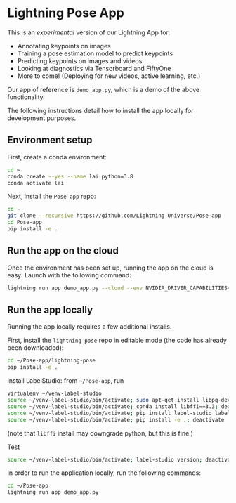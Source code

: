 # Lightning Pose App

This is an _experimental_ version of our Lightning App for:

- Annotating keypoints on images
- Training a pose estimation model to predict keypoints
- Predicting keypoints on images and videos
- Looking at diagnostics via Tensorboard and FiftyOne
- More to come! (Deploying for new videos, active learning, etc.)

Our app of reference is `demo_app.py`, which is a demo of the above functionality.

The following instructions detail how to install the app locally for development purposes.

## Environment setup

First, create a conda environment:

```bash
cd ~
conda create --yes --name lai python=3.8
conda activate lai
```

Next, install the `Pose-app` repo:

```bash
cd ~
git clone --recursive https://github.com/Lightning-Universe/Pose-app
cd Pose-app
pip install -e .
```

## Run the app on the cloud

Once the environment has been set up, running the app on the cloud is easy! Launch with the
following command:

```bash
lightning run app demo_app.py --cloud --env NVIDIA_DRIVER_CAPABILITIES=compute,utility,video
```

## Run the app locally

Running the app locally requires a few additional installs.

First, install the `lightning-pose` repo in editable mode (the code has already been downloaded):

```bash
cd ~/Pose-app/lightning-pose
pip install -e .
```

Install LabelStudio:
from `~/Pose-app`, run

```bash
virtualenv ~/venv-label-studio
source ~/venv-label-studio/bin/activate; sudo apt-get install libpq-dev; deactivate
source ~/venv-label-studio/bin/activate; conda install libffi==3.3; deactivate
source ~/venv-label-studio/bin/activate; pip install label-studio label-studio-sdk; deactivate
source ~/venv-label-studio/bin/activate; pip install -e .; deactivate
```

(note that `libffi` install may downgrade python, but this is fine.)

Test

```bash
source ~/venv-label-studio/bin/activate; label-studio version; deactivate
```

In order to run the application locally, run the following commands:

```bash
cd ~/Pose-app
lightning run app demo_app.py
```

